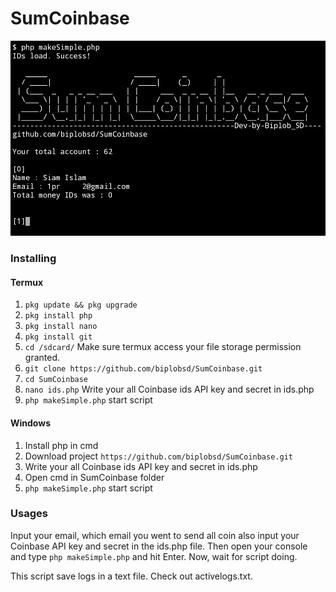 # SumCoinbase 
![alt text](/img/preview.png "Preview script")

### Installing

#### Termux
1. `pkg update && pkg upgrade`
2. `pkg install php`
3. `pkg install nano`
4. `pkg install git`
5. `cd /sdcard/` Make sure termux access your file storage permission granted.
6. `git clone https://github.com/biplobsd/SumCoinbase.git`
7. `cd SumCoinbase`
8. `nano ids.php` Write your all Coinbase ids API key and secret in ids.php
9. `php makeSimple.php` start script

#### Windows
1. Install php in cmd
2. Download project `https://github.com/biplobsd/SumCoinbase.git`
3. Write your all Coinbase ids API key and secret in ids.php 
4. Open cmd in SumCoinbase folder
5. `php makeSimple.php` start script


### Usages
Input your email, which email you went to send all coin also input your Coinbase API key and secret in the ids.php file. Then open your console and type `php makeSimple.php` and hit Enter. Now, wait for script doing.

This script save logs in a text file. Check out activelogs.txt.